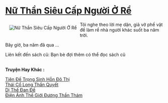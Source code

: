 <a href="https://truyenwiki.net/nu-than-sieu-cap-nguoi-o-re.35472/" title="Nữ Thần Siêu Cấp Người Ở Rể"><h1>Nữ Thần Siêu Cấp Người Ở Rể</h1></a><div style="display:table"><img align="right" style="float: left; padding: 10px;" src="https://truyenwiki.net/a/img/str/src/35472.jpg" alt="Nữ Thần Siêu Cấp Người Ở Rể">Tôi nghe theo lời mẹ dặn, giả vờ phế vật để làm rể nhà người khác suốt ba năm trời.<p></p> Bây giờ, ba năm đã qua ...<p></p> Liên kết đến sách cũ: Bạn bè đợi thêm có thể đọc sách cũ</div><p><br><b>Truyện Hay Khác :</b></p><a href="https://truyenwiki.net/tien-de-trong-sinh-hon-do-thi.35902/" alt="Tiên Đế Trọng Sinh Hỗn Đô Thị">Tiên Đế Trọng Sinh Hỗn Đô Thị</a><br/><a href="https://github.com/nownovels/topcv/tree/master/truyenhay/35639" alt="Thái Cổ Long Thần Quyết">Thái Cổ Long Thần Quyết</a><br/><a href="https://github.com/nownovels/topcv/tree/master/truyenhay/35852" alt="Dị Thế Đan Đế">Dị Thế Đan Đế</a><br/><a href="https://github.com/nownovels/topcv/tree/master/truyenhay/35194" alt="Điện Ảnh Thế Giới Đương Thần Thám">Điện Ảnh Thế Giới Đương Thần Thám</a><br/>